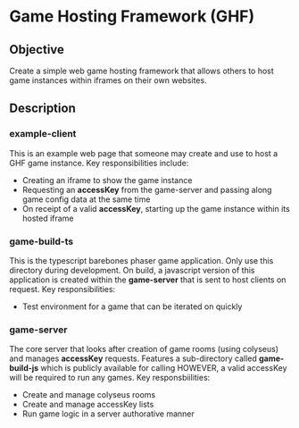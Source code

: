 # Game Hosting Framework (GHF)

## Objective
Create a simple web game hosting framework that allows others to host game instances within iframes on their own websites.

## Description

### example-client
This is an example web page that someone may create and use to host a GHF game instance. Key responsibilities include:
- Creating an iframe to show the game instance
- Requesting an **accessKey** from the game-server and passing along game config data at the same time
- On receipt of a valid **accessKey**, starting up the game instance within its hosted iframe

### game-build-ts
This is the typescript barebones phaser game application. Only use this directory during development. On build, a javascript version of this application is created within the **game-server** that is sent to host clients on request. Key responsibilities:
- Test environment for a game that can be iterated on quickly

### game-server
The core server that looks after creation of game rooms (using colyseus) and manages **accessKey** requests. Features a sub-directory called **game-build-js** which is publicly available for calling HOWEVER, a valid accessKey will be required to run any games. Key responsbiilities:
- Create and manage colyseus rooms
- Create and manage accessKey lists
- Run game logic in a server authorative manner